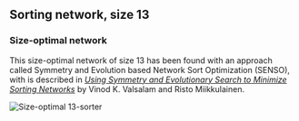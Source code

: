 ## Sorting network, size 13

### Size-optimal network

This size-optimal network of size 13 has been found with an approach called Symmetry and Evolution based Network Sort
Optimization (SENSO), with is described in [*Using Symmetry and Evolutionary Search to Minimize Sorting Networks*][1] by
Vinod K. Valsalam and Risto Miikkulainen.

![Size-optimal 13-sorter](https://cdn.rawgit.com/Morwenn/comparator-networks/master/networks/sort/13/senso-13.svg)


  [1]: http://nn.cs.utexas.edu/downloads/papers/valsalam.jmlr13.pdf
